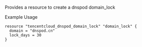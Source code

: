 Provides a resource to create a dnspod domain_lock

Example Usage

```hcl
resource "tencentcloud_dnspod_domain_lock" "domain_lock" {
  domain = "dnspod.cn"
  lock_days = 30
}
```